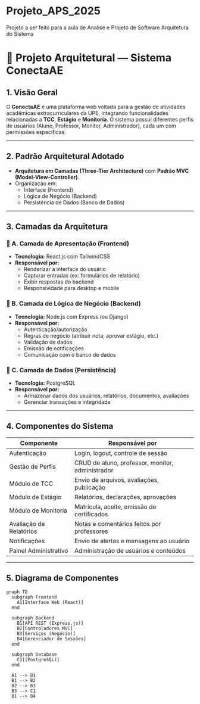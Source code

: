 # Projeto_APS_2025
Projeto  a ser feito para a aula de Analise e Projeto de Software
Arquitetura do Sistema
# 📐 Projeto Arquitetural — Sistema ConectaAE

## 1. Visão Geral
O **ConectaAE** é uma plataforma web voltada para a gestão de atividades acadêmicas extracurriculares da UPE, integrando funcionalidades relacionadas a **TCC**, **Estágio** e **Monitoria**. O sistema possui diferentes perfis de usuários (Aluno, Professor, Monitor, Administrador), cada um com permissões específicas.

---

## 2. Padrão Arquitetural Adotado
- **Arquitetura em Camadas (Three-Tier Architecture)** com **Padrão MVC (Model-View-Controller)**.
- Organização em:
  - Interface (Frontend)
  - Lógica de Negócio (Backend)
  - Persistência de Dados (Banco de Dados)

---

## 3. Camadas da Arquitetura

### 🎨 A. Camada de Apresentação (Frontend)
- **Tecnologia:** React.js com TailwindCSS
- **Responsável por:**
  - Renderizar a interface do usuário
  - Capturar entradas (ex: formulários de relatório)
  - Exibir respostas do backend
  - Responsividade para desktop e mobile

### 🧠 B. Camada de Lógica de Negócio (Backend)
- **Tecnologia:** Node.js com Express (ou Django)
- **Responsável por:**
  - Autenticação/autorização
  - Regras de negócio (atribuir nota, aprovar estágio, etc.)
  - Validação de dados
  - Emissão de notificações
  - Comunicação com o banco de dados

### 💾 C. Camada de Dados (Persistência)
- **Tecnologia:** PostgreSQL
- **Responsável por:**
  - Armazenar dados dos usuários, relatórios, documentos, avaliações
  - Gerenciar transações e integridade

---

## 4. Componentes do Sistema

| Componente                | Responsável por                                                  |
|---------------------------|------------------------------------------------------------------|
| Autenticação              | Login, logout, controle de sessão                               |
| Gestão de Perfis          | CRUD de aluno, professor, monitor, administrador                |
| Módulo de TCC             | Envio de arquivos, avaliações, publicação                       |
| Módulo de Estágio         | Relatórios, declarações, aprovações                             |
| Módulo de Monitoria       | Matrícula, aceite, emissão de certificados                      |
| Avaliação de Relatórios   | Notas e comentários feitos por professores                      |
| Notificações              | Envio de alertas e mensagens ao usuário                         |
| Painel Administrativo     | Administração de usuários e conteúdos                           |

---

## 5. Diagrama de Componentes

```mermaid
graph TD
  subgraph Frontend
    A1[Interface Web (React)]
  end

  subgraph Backend
    B1[API REST (Express.js)]
    B2[Controladores MVC]
    B3[Serviços (Negócio)]
    B4[Gerenciador de Sessões]
  end

  subgraph Database
    C1[(PostgreSQL)]
  end

  A1 --> B1
  B1 --> B2
  B2 --> B3
  B3 --> C1
  B1 --> B4
